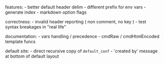 features:
	- better default header delim
	- different prefix for env vars
	- generate index
	- markdown option flags

correctness:
	- invalid header reporting ( non comment, no key )
	- test syntax breakages in "real life"

documentation:
	- vars handling / precedence
	- cmdRaw / cmdHtmlEncoded template funcs

default site:
	- direct recursive copy of `default_conf`
	- 'created by' message at bottom of default layout

